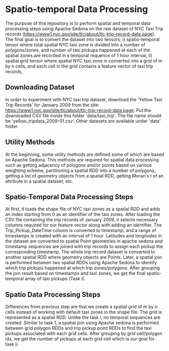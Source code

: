 # Spatio-temporal Data Processing
The purpose of this repository is to perform spatial and temporal data processing steps using Apache Sedona on the raw dataset of NYC Taxi Trip records (https://www1.nyc.gov/site/tlc/about/tlc-trip-record-data.page). The final goal is to convert the dataset into two tensors: i) spatio-temporal tensor where total spatial NYC taxi zone is divided into a number of polygons/zones, and number of taxi pickups happened at each of the spatial zones are recorded in a temporal requence of 1 hour interval, ii) spatial grid tensor where spatial NYC taxi zone is converted into a grid of m by n cells, and each cell in the grid contains a feature vector of taxi trip records,

## Downloading Dataset
In order to experiment with NYC taxi trip dataset, download the 'Yellow Taxi Trip Records' for January 2009 from the site: https://www1.nyc.gov/site/tlc/about/tlc-trip-record-data.page. Put the downloaded CSV file inside this folder 'data/taxi_trip'. The file name should be 'yellow_tripdata_2009-01.csv'. Other datasets are available under 'data' folder.

## Utility Methods
At the beginning, some utility methods are defined some of which are based on Apache Sedona. This methods are required for spatial data processing such as getting adjacency of polygons and/or points based on various weighting scheme, partitioning a spatial RDD into a number of polygons, getting a list of geometry objects from a spatial RDD, getting Moran's I of an attribute in a spatial dataset, etc.

## Spatio-Temporal Data Processing Steps
At first, it loads the shape file of NYC taxi zones as a spatial RDD and adds an index starting from 0 as an identifier of the taxi zones. After loading the CSV file containing the trip records of January 2009, it selects necessary columns required for our feature vector along with adding an identifier. The Trip_Pickup_DateTime column is converted to timestamp, and a range of timestamps is created with an interval of 1 hour. Latitudes and longitudes in the dataset are converted to spatial Point geometries in apache sedona and timestamp sequences are joined with trip records to assign each pickup the corresponding timestamp. The whole trip record dataset is converted to another spatial RDD where geometry objects are Points. Later, a spatial join is performed between two spatial RDDs using Apache Sedona to identify which trip pickups happened at which trip zones/polygons. After grouping the join result based on timestamps and taxi zones, we get the final spatio-temporal array of taxi pickups (Task i).

## Spatio Data Processing Steps
Differences from previous step are that we create a spatial grid of m by n cells instead of working with default taxi zones in the shape file. The grid is represented as a spatial RDD. Unlike the task i, no temporal sequences are created. Similar to task 1, a spatial join using Apache sedona is performed between grid polygon RDDs and trip pickup point RDDs to find the taxi pickups associated with each grid cells. After grouping by grid cell/polygon ids, we get the number of pickups at each grid cell which is our goal for task ii.
